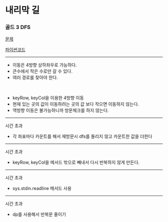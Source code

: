 # 내리막 길
### 골드 3 DFS
[문제](https://www.acmicpc.net/problem/1520)

[파이썬코드](1520.py)

---

- 이동은 4방향 상하좌우로 가능하다.
- 큰수에서 작은 수로만 갈 수 있다.
- 여러 경로를 찾아야 한다.

<br>

- keyRow, keyCol을 이용한 4방향 이동
- 현재 있는 곳의 값이 이동하려는 곳의 값 보다 작으면 이동하지 않는다.
- 역방향 이동은 불가능하니까 방문체크를 하지 않는다.


---
시간 초과
- 각 좌표마다 카운트를 해서 재방문시 dfs를 돌리지 않고 카운트한 값을 더한다

---
시간 초과
- keyRow, keyCol을 메서드 밖으로 빼내서 다시 반복하지 않게 만든다.

---
시간 초과
- sys.stdin.readline 메서드 사용

---
시간 초과
- dp를 사용해서 반복문 줄이기
